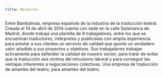 ```yaml
---
title: Nosotros
---
```



 <p style=”text-align: justify;”>  Entre Bambalinas, empresa española de la industria de la traducción teatral. Creada el 14 de abril de 2014 cuenta con sede en la calle Salamanca de Madrid, donde trabaja una plantilla de 9 trabajadores, entre los que se encuentran traductores, intérpretes y publicistas con amplia experiencia para prestar a sus clientes un servicio de calidad que aporte un verdadero valor añadido a sus proyectos y objetivos.
Sus trabajadores trabajan activamente para defender la calidad de nuestro sector, para tratar de evitar que la traducción sea víctima del intrusismo laboral y para conseguir las ventajas inherentes a negociaciones colectivas. Una empresa de traducción de amantes del teatro, para amantes del teatro. </p>

